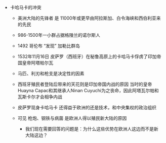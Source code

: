 - 卡哈马卡的冲突  
	- 美洲大陆的先锋者 是 11000年或更早由阿拉斯加、白令海峡和西伯利亚来的先民  
	- 986-1500年一小群占据格陵兰的诺尔斯人  
	- 1492 哥伦布 “发现” 加勒比群岛  
	- 1532年11月16日 皮萨罗（西班牙）在秘鲁高原上的卡哈马卡俘虏了印加帝国皇帝阿塔帕尔瓦  
	- 马匹、利刃和枪支是决定性的因素  
	- 西班牙殖民者登陆后带来的天花则是印加帝国内战的原因 当时的皇帝Huayna Capac和其继承人Ninan Cuyuchi为之丧命，因此阿塔瓦尔帕和瓦斯卡尔才会相争内战  
	- 皮萨罗现身卡哈马卡 还得益于欧洲的还是技术，和中央集权的政治组织  

	- 可见 枪炮、钢铁与病菌 是欧洲人得以殖民新大陆的原因  
		- 我们现在需要回答的问题是：为什么这些优势在欧洲人这边而不是新大陆这边？  